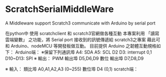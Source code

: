 # ScratchSerialMiddleWare
A Middleware support Scratch3 communicate with Arduino by serial port

在python中 使用 scratchclient 和 scratch3官網做各種互動
本專案利用 「讀寫雲端變數」 之功能，將 Serial port 接收到的訊號傳遞給 scratch3之專案
藉此可和 Arduino、nodeMCU 等開發板做互動。
目前提供 Arduino 之韌體互動規格如下：
Arduino端：
 ※保留下列通訊埠
  A4: SDA
  A5: SCL
  D2 D3: interrupt 0,1
  D10~D13: SPI
  ※ 輸出：
    PWM 輸出埠 D5,D6,D9
    數位 輸出埠 D7,D8,D9
    
  ※ 輸入：
    類比埠 A0,A1,A2,A3 (0~255)
    數位埠 D4 (0,1)
scratch端：
